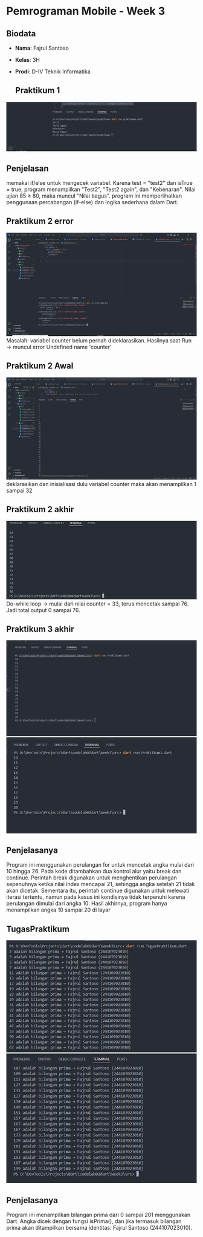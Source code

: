 # Pemrograman Mobile - Week 3

## Biodata
- **Nama**: Fajrul Santoso  
- **Kelas**: 3H  
- **Prodi**: D-IV Teknik Informatika  

  ## Praktikum 1
![Soal 1](img/Praktikum_1.PNG) 

 ## Penjelasan 
 memakai if/else untuk mengecek variabel. Karena test = "test2" dan isTrue = true, program menampilkan "Test2", "Test2 again", dan "Kebenaran". Nilai ujian 85 ≥ 80, maka muncul "Nilai bagus".
program ini memperlihatkan penggunaan percabangan (if-else) dan logika sederhana dalam Dart.

## Praktikum 2 error
![Soal 2](img/error_2.PNG)
Masalah: variabel counter belum pernah dideklarasikan.
Hasilnya saat Run → muncul error Undefined name 'counter'

## Praktikum 2 Awal
![Soal 2](img/Praktikum_2_awal.PNG)
deklarasikan dan inisialisasi dulu variabel counter maka akan menampilkan 1 sampai 32


## Praktikum 2 akhir
![Soal 2](img/Praktikum_2_akhir.PNG)
Do-while loop → mulai dari nilai counter = 33, terus mencetak sampai 76.
Jadi total output 0 sampai 76.

## Praktikum 3 akhir
![Soal 2](img/Praktikum_3_awal.PNG)
![Soal 2](img/Praktikum_3_akhir.PNG)
## Penjelasanya
Program ini menggunakan perulangan for untuk mencetak angka mulai dari 10 hingga 26. Pada kode ditambahkan dua kontrol alur yaitu break dan continue. Perintah break digunakan untuk menghentikan perulangan sepenuhnya ketika nilai index mencapai 21, sehingga angka setelah 21 tidak akan dicetak. Sementara itu, perintah continue digunakan untuk melewati iterasi tertentu, namun pada kasus ini kondisinya tidak terpenuhi karena perulangan dimulai dari angka 10. Hasil akhirnya, program hanya menampilkan angka 10 sampai 20 di layar


## TugasPraktikum
![Soal 2](img/Tugas_Praktikum_awal.PNG)
![Soal 2](img/Tugas_Praktikum_akhir.PNG)
## Penjelasanya
Program ini menampilkan bilangan prima dari 0 sampai 201 menggunakan Dart. Angka dicek dengan fungsi isPrima(), dan jika termasuk bilangan prima akan ditampilkan bersama identitas: Fajrul Santoso (244107023010).
